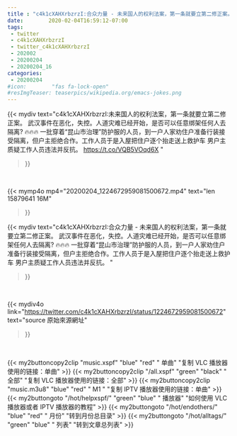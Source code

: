 ```yaml
---
title : "c4k1cXAHXrbzrzI:合众力量 - 未来国人的权利法案，第一条就要立第二修正案。  武汉事件在恶化，失控。人道灾难已经开始，是否可以任意绑架任何人去隔离?  🔥🔥🔥  一批穿着“昆山市治理”防护服的人员，到一户人家劝住户准备行装接受隔离，但户主拒绝合作。工作人员于是入屋把住户逐个抬走送上救护车 男户主质疑工作人员违法并反抗。 "
date:        2020-02-04T16:59:12-07:00
tags:
 - twitter
 - c4k1cXAHXrbzrzI
 - twitter_c4k1cXAHXrbzrzI
 - 202002
 - 20200204
 - 20200204_16
categories:
 - 20200204
#icon:        "fas fa-lock-open"
#resImgTeaser: teaserpics/wikipedia.org/emacs-jokes.png
---
```


{{< mydiv text="c4k1cXAHXrbzrzI:未来国人的权利法案，第一条就要立第二修正案。  武汉事件在恶化，失控。人道灾难已经开始，是否可以任意绑架任何人去隔离?  🔥🔥🔥  一批穿着“昆山市治理”防护服的人员，到一户人家劝住户准备行装接受隔离，但户主拒绝合作。工作人员于是入屋把住户逐个抬走送上救护车 男户主质疑工作人员违法并反抗。 https://t.co/VQB5VOqd6X "
>}}
<br>


{{< mymp4o mp4="20200204_1224672959081500672.mp4"
text="len 15879641    16M"
>}}


{{< mydiv text="c4k1cXAHXrbzrzI:合众力量 - 未来国人的权利法案，第一条就要立第二修正案。  武汉事件在恶化，失控。人道灾难已经开始，是否可以任意绑架任何人去隔离?  🔥🔥🔥  一批穿着“昆山市治理”防护服的人员，到一户人家劝住户准备行装接受隔离，但户主拒绝合作。工作人员于是入屋把住户逐个抬走送上救护车 男户主质疑工作人员违法并反抗。 "
>}}
<br>

{{< mydiv4o link="https://twitter.com/c4k1cXAHXrbzrzI/status/1224672959081500672"
text="source 原始來源網址"
>}}


<br>





{{< my2buttoncopy2clip "music.xspf"        "blue"   "red"    " 单曲"  "复制 VLC 播放器使用的链接：单曲" >}} {{< my2buttoncopy2clip "/all.xspf"         "green"  "black"  " 全部"  "复制 VLC 播放器使用的链接：全部" >}} {{< my2buttoncopy2clip "music.m3u8"        "blue"   "red"    " M1 "    "复制 IPTV 播放器使用的链接：单曲" >}} {{< my2buttongoto      "/hot/helpxspf/"    "green"  "blue"   " 播放器" "如何使用 VLC 播放器或者 IPTV 播放器的教程" >}} {{< my2buttongoto      "/hot/endothers/"   "blue"   "red"    " 月份"   "转到月份总目录" >}} {{< my2buttongoto      "/hot/alltags/"     "green"  "blue"   " 列表"   "转到文章总列表" >}} 
